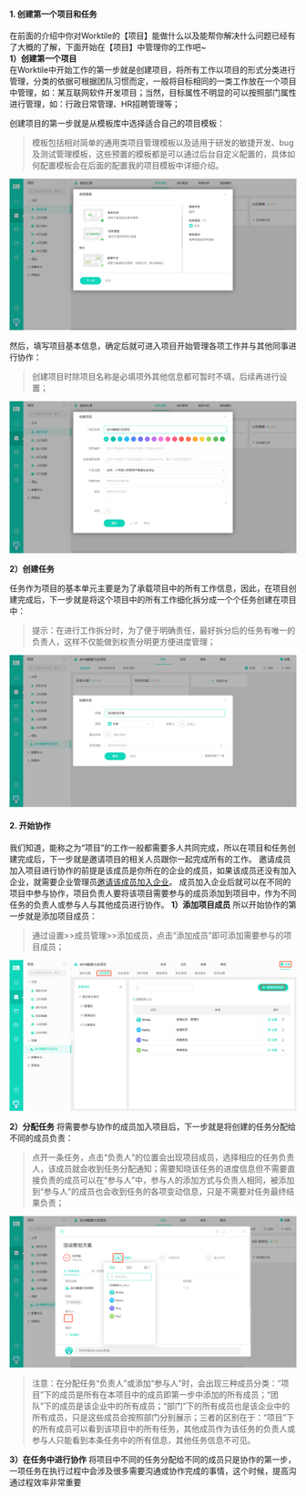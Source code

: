 #### 1. 创建第一个项目和任务

在前面的介绍中你对Worktile的【项目】能做什么以及能帮你解决什么问题已经有了大概的了解，下面开始在【项目】中管理你的工作吧~  
**1）创建第一个项目**  
在Worktile中开始工作的第一步就是创建项目，将所有工作以项目的形式分类进行管理，分类的依据可根据团队习惯而定，一般将目标相同的一类工作放在一个项目中管理，如：某互联网软件开发项目；当然，目标属性不明显的可以按照部门属性进行管理，如：行政日常管理、HR招聘管理等；  

创建项目的第一步就是从模板库中选择适合自己的项目模板：

> 模板包括相对简单的通用类项目管理模板以及适用于研发的敏捷开发、bug及测试管理模板，这些预置的模板都是可以通过后台自定义配置的，具体如何配置模板会在后面的配置我的项目模板中详细介绍。

![](/assets/项目-选择模板.png)

然后，填写项目基本信息，确定后就可进入项目开始管理各项工作并与其他同事进行协作：
> 创建项目时除项目名称是必填项外其他信息都可暂时不填，后续再进行设置；

![](/assets/项目-项目信息.png)

**2）创建任务**  

任务作为项目的基本单元主要是为了承载项目中的所有工作信息，因此，在项目创建完成后，下一步就是将这个项目中的所有工作细化拆分成一个个任务创建在项目中：
> 提示：在进行工作拆分时，为了便于明确责任，最好拆分后的任务有唯一的负责人，这样不仅能做到权责分明更方便进度管理；

![](/assets/项目-创建任务.png)

#### 2. 开始协作
我们知道，能称之为“项目”的工作一般都需要多人共同完成，所以在项目和任务创建完成后，下一步就是邀请项目的相关人员跟你一起完成所有的工作。
邀请成员加入项目进行协作的前提是该成员是你所在的企业的成员，如果该成员还没有加入企业，就需要企业管理员[邀请该成员加入企业](/help/new/started.md#7-邀请成员加入企业)。
成员加入企业后就可以在不同的项目中参与协作，项目负责人要将该项目需要参与的成员添加到项目中，作为不同任务的负责人或参与人与其他成员进行协作。
**1）添加项目成员**
所以开始协作的第一步就是添加项目成员：

> 通过设置>>成员管理>>添加成员，点击“添加成员”即可添加需要参与的项目成员；

![](/assets/项目-添加项目成员.png)

**2）分配任务**
将需要参与协作的成员加入项目后，下一步就是将创建的任务分配给不同的成员负责：

> 点开一条任务，点击“负责人”的位置会出现项目成员，选择相应的任务负责人，该成员就会收到任务分配通知；需要知晓该任务的进度信息但不需要直接负责的成员可以在“参与人”中，参与人的添加方式与负责人相同，被添加到“参与人”的成员也会收到任务的各项变动信息，只是不需要对任务最终结果负责；

![](/assets/项目-分配任务.png)

> 注意：在分配任务“负责人”或添加“参与人”时，会出现三种成员分类：“项目”下的成员是所有在本项目中的成员即第一步中添加的所有成员；“团队”下的成员是该企业中的所有成员；“部门”下的所有成员也是该企业中的所有成员，只是这些成员会按照部门分别展示；三者的区别在于：“项目”下的所有成员可以看到该项目中的所有任务，其他成员作为该任务的负责人或参与人只能看到本条任务中的所有信息，其他任务信息不可见。

**3）在任务中进行协作**
将项目中不同的任务分配给不同的成员只是协作的第一步，一项任务在执行过程中会涉及很多需要沟通或协作完成的事情，这个时候，提高沟通过程效率非常重要
